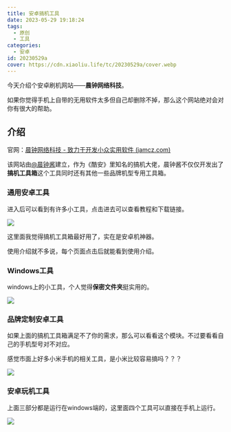 ```yaml
---
title: 安卓搞机工具
date: 2023-05-29 19:18:24
tags:
  - 原创
  - 工具
categories:
  - 安卓
id: 20230529a
cover: https://cdn.xiaoliu.life/tc/20230529a/cover.webp
---
```


今天介绍个安卓刷机网站——**晨钟网络科技**。

如果你觉得手机上自带的无用软件太多但自己却删除不掉，那么这个网站绝对会对你有很大的帮助。

## 介绍

官网：[晨钟网络科技 - 致力于开发小众实用软件 (jamcz.com)](https://jamcz.com/)

该网站由[@晨钟酱](http://www.coolapk.com/u/630380)建立，作为《酷安》里知名的搞机大佬，晨钟酱不仅仅开发出了**搞机工具箱**这个工具同时还有其他一些品牌机型专用工具箱。

### 通用安卓工具

进入后可以看到有许多小工具，点击进去可以查看教程和下载链接。

![](https://cdn.xiaoliu.life/tc/20230529a/1.webp)

这里面我觉得搞机工具箱最好用了，实在是安卓机神器。

使用介绍就不多说，每个页面点击后就能看到使用介绍。

### Windows工具

windows上的小工具，个人觉得**保密文件夹**挺实用的。

![](https://cdn.xiaoliu.life/tc/20230529a/2.webp)

### 品牌定制安卓工具

如果上面的搞机工具箱满足不了你的需求，那么可以看看这个模块。不过要看看自己的手机型号对不对应。

感觉市面上好多小米手机的相关工具，是小米比较容易搞吗？？？

![](https://cdn.xiaoliu.life/tc/20230529a/3.webp)

### 安卓玩机工具

上面三部分都是运行在windows端的，这里面四个工具可以直接在手机上运行。

![](https://cdn.xiaoliu.life/tc/20230529a/4.webp)